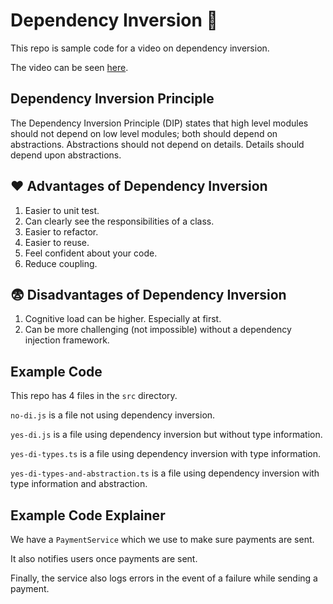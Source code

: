 # Dependency Inversion 🔀

This repo is sample code for a video on dependency inversion.

The video can be seen [here](https://www.youtube.com/watch?v=SPnwT-CxTZY).

## Dependency Inversion Principle

The Dependency Inversion Principle (DIP) states that high level modules should not depend on low level modules; both should depend on abstractions. Abstractions should not depend on details. Details should depend upon abstractions.

## ❤ Advantages of Dependency Inversion

1. Easier to unit test.
2. Can clearly see the responsibilities of a class.
3. Easier to refactor.
4. Easier to reuse.
5. Feel confident about your code.
6. Reduce coupling.

## 😨 Disadvantages of Dependency Inversion

1. Cognitive load can be higher. Especially at first.
2. Can be more challenging (not impossible) without a dependency injection framework.

## Example Code

This repo has 4 files in the `src` directory.

`no-di.js` is a file not using dependency inversion.

`yes-di.js` is a file using dependency inversion but without type information.

`yes-di-types.ts` is a file using dependency inversion with type information.

`yes-di-types-and-abstraction.ts` is a file using dependency inversion with type information and abstraction.

## Example Code Explainer

We have a `PaymentService` which we use to make sure payments are sent.

It also notifies users once payments are sent.

Finally, the service also logs errors in the event of a failure while sending a payment.
